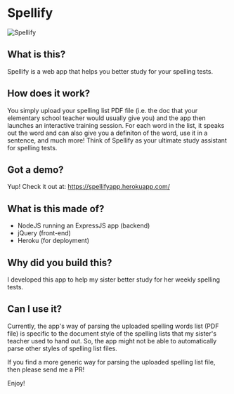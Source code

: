 # Spellify

![Spellify](https://media.giphy.com/media/l4EoX4GMOSkFJDs8E/giphy.gif)

## What is this?
Spellify is a web app that helps you better study for your spelling tests.

## How does it work?
You simply upload your spelling list PDF file (i.e. the doc that your elementary school teacher would usually give you) and the app then launches an interactive training session.
For each word in the list, it speaks out the word and can also give you a definiton of the word, use it in a sentence, and much more!
Think of Spellify as your ultimate study assistant for spelling tests.

## Got a demo?
Yup! Check it out at: https://spellifyapp.herokuapp.com/

## What is this made of?
- NodeJS running an ExpressJS app (backend)
- jQuery (front-end)
- Heroku (for deployment)

## Why did you build this?
I developed this app to help my sister better study for her weekly spelling tests.

## Can I use it?
Currently, the app's way of parsing the uploaded spelling words list (PDF file) is specific to the document style of the spelling lists that my sister's teacher used to hand out.
So, the app might not be able to automatically parse other styles of spelling list files.

If you find a more generic way for parsing the uploaded spelling list file, then please send me a PR!

Enjoy!
